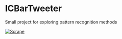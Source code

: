 # ICBarTweeter
 Small project for exploring pattern recognition methods

[![Scrape](https://github.com/andrew-couch/ICBarTweeter/actions/workflows/main.yaml/badge.svg)](https://github.com/andrew-couch/ICBarTweeter/actions/workflows/main.yaml)
